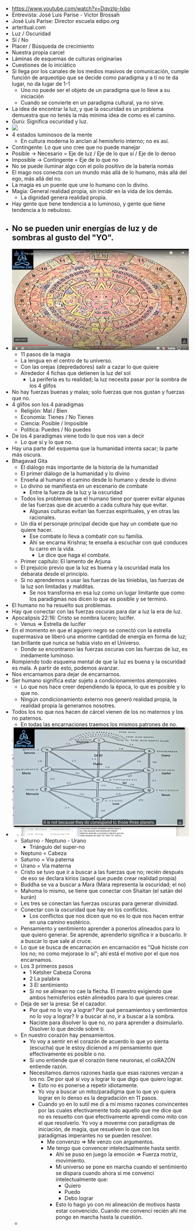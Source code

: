 - https://www.youtube.com/watch?v=Dqvzlp-Ixbo
- Entrevista: José Luis Parise - Victor Brossah
- José Luis Parise: Director escuela edipo.org
- arteritual.com
- Luz / Oscuridad
- Sí / No
- Placer / Búsqueda de crecimiento
- Nuestra propia carcel
- Láminas de esquemas de culturas originarias
- Cuestiones de lo iniciático
- Si llega por los canales de los medios masivos de comunicación, cumple función de arqueotipo que se decide como paradigma y a tí no te da lugar, no da lugar de 1-1
	- Uno no puede ser el objeto de un paradigma que lo lleve a su iniciación
	- Cuando se convierte en un paradigma cultural, ya no sirve.
- La idea de encontrar la luz, y que la oscuridad es un problema demuestra que no tenés la más mínima idea de como es el camino.
- Gurú: Significa oscuridad y luz.
- ![](https://edipo.org/n/wp-content/uploads/2016/03/Peirce-Completo-integrado-EAM.jpg)
- 4 estados luminosos de la mente
	- En cultura moderna lo anclan al hemisferio interno; no es así.
- Contingente: Lo que uno cree que no puede manejar
- Posible -> Necesario = Eje de luz / Eje de lo que sí / Eje de lo denso
- Imposible -> Contingente = Eje de lo que no
- No se puede iluminar algo con el polo positivo de la batería nomás
- El mago nos conecta con un mundo más allá de lo humano, más allá del ego, más allá del no.
- La magia es un puente que une lo humano con lo divino.
- Magia: General realidad propia, sin incidir en la vida de los demás.
	- La dignidad genera realidad propia.
- Hay gente que tiene tendencia a lo luminoso, y gente que tiene tendencia a lo nebuloso.
- No se pueden unir energías de luz y de sombras al gusto del "YO".
	-
- ![piedra-del-sol.jpg](../assets/piedra-del-sol_1677416378615_0.jpg)
	- 11 pasos de la magia
	- La lengua en el centro de tu universo.
	- Con las orejas (depredadores) salir a cazar lo que quiere
	- Alrededor 4 fichas que detienen la luz del sol
		- La periferia es tu realidad; la luz necesita pasar por la sombra de los 4 glifos
- No hay fuerzas buenas y malas; solo fuerzas que nos gustan y fuerzas que no.
- 4 glifos son los 4 paradigmas
	- Religión: Mal / Bien
	- Economía: Tienes / No Tienes
	- Ciencia: Posible / Imposible
	- Política: Puedes / No puedes
- De los 4 paradigmas viene todo lo que nos van a decir
	- Lo que sí y lo que no.
- Hay una parte del esquema que la humanidad intenta sacar; la parte más oscura.
- Bhagavad Gita
	- El diálogo más importante de la historia de la humanidad
	- El primer diálogo de la humanidad y lo divino
	- Enseña al humano el camino desde lo humano y desde lo divino
	- Lo divino se manifiesta en un escenario de combate
		- Entre la fuerza de la luz y la oscuridad
	- Todos los problemas que el humano tiene por querer evitar algunas de las fuerzas que de acuerdo a cada cultura hay que evitar.
		- Algunas culturas evitan las fuerzas espirituales, y en otras las racionales.
	- Un día el personaje principal decide que hay un combate que no quiere hacer.
		- Ese combate lo lleva a combatir con su familia.
		- Ahí se encarna Krishna; te enseña a escuchar con qué conduces tu carro en la vida.
			- Le dice que haga el combate.
	- Primer capítulo: El lamento de Arjuna
	- El prejuicio previo que la luz es buena y la oscuridad mala los debarata desde el principio.
	- Si no aprendemos a usar las fuerzas de las tinieblas, las fuerzas de la luz son limitadas y malditas.
		- Se nos transforma en esa luz como un lugar limitante que como los paradigmas nos dicen lo que es posible y se terminó.
- El humano no ha resuelto sus problemas.
- Hay que conectar con las fuerzas oscuras para dar a luz la era de luz.
- Apocalipsis 22:16: Cristo se nombra lucero; lucifer.
	- Venus => Estrella de lucifer
- En el momento en que el agujero negro se conectó con la estrella supermasiva se liberó una enorme cantidad de energía en forma de luz; tan brillante que nunca se había visto en el Universo.
	- Donde se encontraron las fuerzas oscuras con las fuerzas de luz, es inédamente luminoso.
- Rompiendo todo esquema mental de que la luz es buena y la oscuridad es mala. A partir de esto, podemos avanzar.
- Nos encarnamos para dejar de encarnarnos.
- Ser humano significa estar sujeto a condicionamientos atemporales
	- Lo que nos hace creer dependiendo la época, lo que es posible y lo que no.
	- Ningún condicionamiento externo nos generó realidad propia, la realidad propia la generamos nosotres.
- Todos los no que nos hacen de cárcel vienen de los no maternos y los no paternos.
	- En todas las encarnaciones traemos los mismos patrones de no.
- ![Screen Shot 2023-02-26 at 10.31.21.png](../assets/Screen_Shot_2023-02-26_at_10.31.21_1677418292857_0.png)
	- Saturno - Neptuno - Urano
		- Triángulo del super-no
	- Neptuno = Cabeza
	- Saturno = Via paterna
	- Urano = Via materna
	- Cristo se tuvo que ir a buscar a las fuerzas que no; recién después de eso se declara kirios (aquel que puede crear realidad propia)
	- Buddha se va a buscar a Mara (Mara representa la oscuridad; el no)
	- Mahoma lo mismo, se tiene que conectar con Shaitan (el satán del kurán)
	- Les tres se conectan las fuerzas oscuras para generar divinidad.
	- Conectar con la oscuridad que hay en los conflictos.
		- Los conflictos que nos dicen que no es lo que nos hacen entrar en una camino esotérico.
	- Pensamiento y sentimiento aprender a ponerlos alineados para lo que quiero generar. Se aprende, aprenderlo significa ir a buscarlo. Ir a buscar lo que sale al cruce.
	- Lo que se busca de encarnación en encarnación es "Qué hiciste con los no; no como mejorase lo sí"; ahí está el motivo por el que nos encarnamos.
	- Los 3 primeros pasos
		- 1 Ketsher Cabeza Corona
		- 2 La palabra
		- 3 El sentimiento
		- Si no se alínean no cae la flecha. El maestro exigiendo que ambos hemisferios estén alinéados para lo que quieres crear.
	- Deja de ser la presa: Sé el cazador.
		- Por qué no lo voy a lograr? Por qué pensamientos y sentimientos no lo voy a lograr? Ir a buscar al no, ir a buscar a la sombra.
		- Naciste para disolver lo que no, no para aprender a disimularlo. Disolver lo que decide sobre tí.
	- En nuestro corazón hay pensamientos.
		- Yo voy a sentir en el corazón de acuerdo lo que  yo sienta (escucha) que le estoy dicienod a mi pensamiento que effectivamente es posible o no.
		- Si uno entiende que el corazón tiene neuronas, el coRAZÓN entiende razón.
		- Necesitamos darnos razones hasta que esas razones venzan a los no. De por qué sí voy a lograr lo que digo que quiero lograr.
			- Esto no es ponerse a repetir idiotamente.
			- Yo voy a buscar un mito/paradigma que lo que yo quiera lograr en lo denso es la degradación en 11 pasos.
			- Cuando yo en lo sutil me di a mi mismo razones convincentes por las cuales efectivamente todo aquello que me dice que no es resuelto con que efectivamente aprendí como mito con el que resolverlo. Yo voy a moverme con paradigmas de iniciación, de magia, que resuelven lo que con los paradigmas imperantes no se pueden resolver.
				- Me convenzo => Me venzo con argumentos.
				- Me tengo que convencer intelectualmente hasta sentir.
					- Ahí se puso en juego la emoción => Fuerza motriz, movimiento.
					- Mi universo se pone en marcha cuando el sentimiento se dispara cuando ahora sí me convencí intelectualmente que:
						- Quiero
						- Puedo
						- Debo lograr
					- Esto lo hago yo con mi alineación de motivos hasta estar convencido. Cuando me convencí recién ahí me pongo en marcha hasta la cuestión.
	-